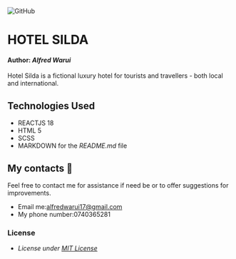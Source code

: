![GitHub](https://img.shields.io/github/license/WaruiAlfred/hotel-silda?color=blue&style=plastic)

# HOTEL SILDA
#### Author: *Alfred Warui*

Hotel Silda is a fictional luxury hotel for tourists and travellers - both local and international.

## Technologies Used
* REACTJS 18
* HTML 5
* SCSS
* MARKDOWN for the *README.md* file

## My contacts &#128241;
Feel free to contact me for assistance if need be or to offer suggestions for improvements.

- Email me:alfredwarui17@gmail.com
- My phone number:0740365281
### License
* *License under [MIT License](LICENSE)*
